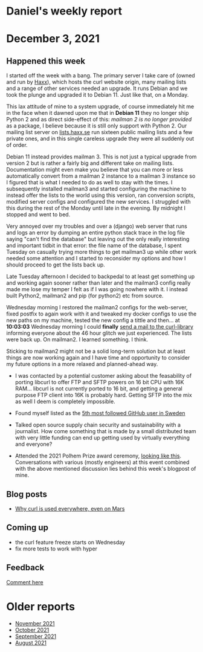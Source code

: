# Daniel's weekly report

# December 3, 2021

## Happened this week

 I started off the week with a bang. The primary server I take care of (owned
 and run by [Haxx](https://haxx.se)), which hosts the curl website origin,
 many mailing lists and a range of other services needed an upgrade. It runs
 Debian and we took the plunge and upgraded it to Debian 11. Just like that,
 on a Monday.
 
 This lax attitude of mine to a system upgrade, of course immediately hit me
 in the face when it dawned upon me that in **Debian 11** they no longer ship
 Python 2 and as direct side-effect of this: *mailman 2 is no longer provided*
 as a package, I believe because it is still only support with Python 2. Our
 mailing list server on [lists.haxx.se](https://lists.haxx.se) run sixteen
 public mailing lists and a few private ones, and in this single careless
 upgrade they were all suddenly out of order.
 
 Debian 11 instead provides mailman 3. This is not just a typical upgrade from
 version 2 but is rather a fairly big and different take on mailing lists.
 Documentation might even make you believe that you can more or less
 automatically convert from a mailman 2 instance to a mailman 3 instance so I
 figured that is what I needed to do as well to stay with the times. I
 subsequently installed mailman3 and started configuring the machine to
 instead offer the lists to the world using this version, ran conversion
 scripts, modified server configs and configured the new services. I struggled
 with this during the rest of the Monday until late in the evening. By
 midnight I stopped and went to bed.
 
 Very annoyed over my troubles and over a (django) web server that runs and
 logs an error by dumping an entire python stack trace in the log file saying
 "can't find the database" but leaving out the only really interesting and
 important tidbit in that error: the file name of the database, I spent
 Tuesday on casually trying more things to get mailman3 up while other work
 needed some attention and I started to reconsider my options and how I should
 proceed to get the lists back up.
 
 Late Tuesday afternoon I decided to backpedal to at least get something up
 and working again sooner rather than later and the mailman3 config really
 made me lose my temper I felt as if I was going nowhere with it. I instead
 built Python2, mailman2 and pip (for python2) etc from source.
 
 Wednesday morning I restored the mailman2 configs for the web-server, fixed
 postfix to again work with it and tweaked my docker configs to use the new
 paths on my machine, tested the new config a tittle and then... at
 **10:03:03** Wednesday morning I could **finally** [send a mail to the
 curl-library](https://curl.se/mail/lib-2021-12/0000.html) informing everyone
 about the 46 hour glitch we just experienced. The lists were back up. On
 mailman2. I learned something. I think.
 
 Sticking to mailman2 might not be a solid long-term solution but at least
 things are now working again and I have time and opportunity to consider my
 future options in a more relaxed and planned-ahead way.

- I was contacted by a potential customer asking about the feasability of
  porting libcurl to offer FTP and SFTP powers on 16 bit CPU with 16K RAM...
  libcurl is not currently ported to 16 bit, and getting a general purpose FTP
  client into 16K is probably hard. Getting SFTP into the mix as well I deem
  is completely impossible.

- Found myself listed as the [5th most followed GitHub user in
  Sweden](https://github.com/gayanvoice/top-github-users/blob/main/markdown/followers/sweden.md)

- Talked open source supply chain security and sustainability with a
  journalist. How come something that is made by a small distributed team with
  very little funding can end up getting used by virtually everything and
  everyone?

- Attended the 2021 Polhem Prize award ceremony, [looking like
  this](https://twitter.com/bagder/status/1466430742813106188). Conversations
  with various (mostly engineers) at this event combined with the above
  mentioned discussion lies behind this week's blogpost of mine.

## Blog posts

- [Why curl is used everywhere, even on Mars](https://daniel.haxx.se/blog/2021/12/03/why-curl-is-used-everywhere-even-on-mars/)

## Coming up

- the curl feature freeze starts on Wednesday
- fix more tests to work with hyper

## Feedback

[Comment here](https://github.com/bagder/log/discussions)

# Older reports

- [November 2021](November-2021.md)
- [October 2021](October-2021.md)
- [September 2021](September-2021.md)
- [August 2021](August-2021.md)
